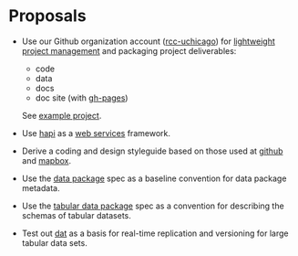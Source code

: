 # Proposals

* Use our Github organization account ([rcc-uchicago](https://github.com/rcc-uchicago)) for [lightweight project management](https://github.com/Lullabot/github-pm) and packaging project deliverables:

  * code
  * data
  * docs
  * doc site (with [gh-pages](https://pages.github.com/))

  See [example project](https://github.com/dssg/bikeshare).

* Use [hapi](http://hapijs.com/) as a [web services](http://martinfowler.com/articles/microservices.html) framework.

* Derive a coding and design styleguide based on those used at
  [github](https://github.com/styleguide) and
  [mapbox](https://www.mapbox.com/base/).

* Use the [data package](http://dataprotocols.org/data-packages/) spec as a
  baseline convention for data package metadata.

* Use the [tabular data package](http://dataprotocols.org/tabular-data-package/) spec as a convention for describing the schemas of tabular datasets.

* Test out [dat](https://github.com/maxogden/dat) as a basis for real-time
  replication and versioning for large tabular data sets.

